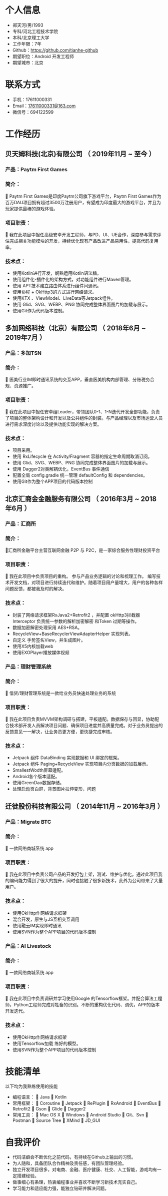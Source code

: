# 个人信息

- 郑天河/男/1993
- 专科/河北工程技术学院
- 本科/北京理工大学
- 工作年限：7年
- Github：https://github.com/tianhe-github
- 期望职位：Android 开发工程师
- 期望城市：北京


# 联系方式

- 手机：17611000331
- Email：17611000331@163.com
- 微信号：694122599


# 工作经历

## 贝天姆科技(北京)有限公司 （ 2019年11月 ~ 至今 ）

### 产品：Paytm First Games
### 简介：
	Paytm First Games是印度Paytm公司旗下游戏平台，Paytm First Games作为百万DAU项目拥有超过3500万注册用户，有望成为印度最大的游戏平台，并且为玩家提供最棒的游戏体验。
### 项目职责：
 我在此项目中担任高级安卓开发工程师，与PD、UI、UE合作，深度参与需求评估完成相关功能模块的开发，持续优化现有产品改进产品易用性，提高代码复用率。
### 技术点：
* 使用Kotiln进行开发，娴熟运用Kotiln语法糖。
* 使用组件化-插件化的架构方式，对功能组件进行Maven管理。
* 使用 APT技术建立路由体系进行组件间通讯。
* 使用协程 + OkHttp3的方式进行网络请求。
* 使用KTX 、ViewModel、LiveData等Jetpack组件。
* 使用 Glid、SVG、WEBP、PNG 协同完成整体界面图片的加载与展示。
* 使用Git作为代码版本控制。

## 多加网络科技（北京）有限公司 （ 2018年6月 ~ 2019年7月 ）

### 产品：多加TSN
### 简介：
	医美行业IM即时通讯系统的交互APP，垂直医美机构内部管理、分账税务合规、资源推广。
### 项目职责：
 我在此项目中担任安卓组Leader，带领团队0-1、1-N迭代开发全部功能，负责了项目的整体架构设计和开发以及公共组件的封装。与产品经理以及市场运营人员进行需求深度讨论以及提供功能实现的解决方案。
### 技术点：
* 项目采用。
* 使用 RxLifecycle 在 Activity/Fragment 容器的指定生命周期取消订阅。
* 使用 Glid、SVG、WEBP、PNG 协同完成整体界面图片的加载与展示。
* 使用 Dagger2对类解耦优化，EventBus 事件通信
* 配置全局 config.gradle 统一管理 defaultConfig 和 dependencies。
* 使用Git作为整个APP项目的代码版本控制

## 北京汇商金金融服务有限公司 （ 2016年3月 ~ 2018年6月 ）

### 产品：汇商所
### 简介：
汇商所金融平台主营互联网金融 P2P 与 P2C，是一家综合服务性理财投资平台
### 项目职责：
 我在此项目中负责项目的重构。 参与产品业务逻辑的讨论和梳理工作。 编写技术开发文档，对项目进行持续迭代和维护。随着项目用户量增大，用户的各种各样问题反馈，都被我及时的解决。
### 技术点：
* 封装了网络请求框架RxJava2+Retrofit2 ，并配置 okHttp3拦截器    Interceptor 负责统一参数的解析加密解密 和Token 过期等操作。
* 数据加密解密处理采用 AES+RSA。
* RecycleView+BaseRecyclerViewAdapterHelper 实现列表。
* 自定义 手势签名View，并生成图片。
* 使用X5内核加载web
* 使用EXOPlayer播放媒体视频


### 产品：理财管理系统
### 简介：
 借贷/理财管理系统是一款给业务员快速处理业务的系统
### 项目职责：
 我在此项目负责MVVM架构调研与搭建，平板适配。数据保存与回显，协助配合技术部开发人员解决项目问题、确保项目进度并高质量完成。对于业务员提出的反馈意见一一解决，让业务员更方便，更快捷完成审核。
### 技术点：
* Jetpack 组件 DataBinding 实现数据和 UI 绑定的框架。
* Jetpack 组件 Paging+RecycleView 实现项目内分页数据的加载展示。
* SmallestWodth屏幕适配。
* Android各个版本适配。
* 使用GreenDao数据存储。
* 处理启动页白屏，背景图片拉伸变形，问题

## 迁徙股份科技有限公司 （ 2014年11月 ~ 2016年3月 ）

### 产品：Migrate BTC
### 简介：
 一款网络商城系统 app
### 项目职责：
 我在此项目中负责公司产品的开发打包上架，测试、维护与优化。通过此项目我的编码能力得到了很大的提升，同时也接触了很多新技术，此外为公司带来了大量用户。
### 技术点：
* 使用OkHttp作网络请求框架
* 混合开发，原生与JS互相交互调用
* 使用融云IM实现即时通讯
* 使用SVN作为整个APP项目的代码版本控制

### 产品：AI Livestock
### 简介：
 一款网络商城系统 app
### 项目职责：
 我在此项目中负责调研并学习使用Google 的Tensorflow框架。并配合算法工程师，Python工程师完成对牲畜的识别。不断的重构优化代码、调优，APP的版本开发迭代。
### 技术点：
* 使用OkHttp作网络请求框架
* 使用Tensorflow加载 练好的模型。
* 使用SVN作为整个APP项目的代码版本控制

# 技能清单
以下均为我熟练使用的技能
* 编程语言：
   Java
   Kotlin
* 常用框架：
   Coroutine
   Jetpack
   RePlugin
   RxAndroid
   EventBus
   Retrofit2
   Gson
   Glide
   Dagger2
* 常用工具：
   Mac OS X
   Windows
   Android Studio
   Git、Svn
   Postman
   Source Tree
   XMind
   JD_GUI

# 自我评价

* 代码洁癖会不断优化之前代码，有持续在Github上输出的习惯。
* 为人随和，具备团队合作精神及责任感，有团队管理经验。
* 独立开发项目很多，对电商、金融、医疗健康、社交、人工智能，游戏均有一定搭建经验。
* 做事细心有条理，热衷编程事业并喜欢不断学习新技术充实自己。
* 学习能力和适应能力强，能独立钻研并解决问题。
